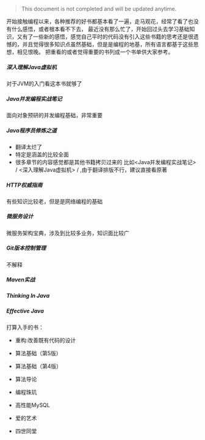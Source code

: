 


> This document is not completed and will be updated anytime.

开始接触编程以来，各种推荐的好书都基本看了一遍，走马观花，经常了看了也没有什么感悟，或者根本看不下去，
最近没有那么忙了，开始回过头去学习基础知识，又有了一些新的感悟，感觉自己平时的代码没有引入这些书籍的思考还是很遗憾的，并且觉得很多知识点虽然基础，但是是编程的地基，所有语言都基于这些思想，相见恨晚。
把重看的或者觉得重要的书列成一个书单供大家参考。

##### 深入理解Java虚拟机
对于JVM的入门看这本书就够了

##### Java并发编程实战笔记
面向对象预研的并发编程基础，非常重要

##### Java程序员修炼之道 
- 翻译太烂了
- 特定是涵盖的比较全面
- 很多章节的内容感觉都是其他书籍拷贝过来的 比如<Java并发编程实战笔记> / <深入理解Java虚拟机> / <Thinking in Java>,由于翻译排版不行，建议直接看原著

##### HTTP权威指南
有些知识比较老，但是是网络编程的基础

##### 微服务设计
微服务架构宝典，涉及到比较多业务，知识面比较广

##### Git版本控制管理
不解释

##### Maven实战

##### Thinking In Java

##### Effective Java

打算入手的书：
- 重构:改善既有代码的设计
- 算法基础（第5版）
- 算法基础（第4版）
- 算法导论
- 编程珠玑
- 高性能MySQL

- 爱的艺术

- 四世同堂

